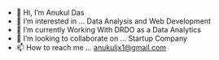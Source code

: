 - 👋 Hi, I’m Anukul Das
- 👀 I’m interested in ... Data Analysis and Web Development
- 🌱 I’m currently Working With DRDO as a Data Analytics 
- 💞️ I’m looking to collaborate on ... Startup Company
- 📫 How to reach me ... anukuljx1@gmail.com

<!---
anukuljx1/anukuljx1 is a ✨ special ✨ repository because its `README.md` (this file) appears on your GitHub profile.
You can click the Preview link to take a look at your changes.
--->

